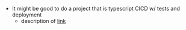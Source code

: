 - It might be good to do a project that is typescript CICD w/ tests and deployment
	- description of [link](https://stackoverflow.com/a/859592)